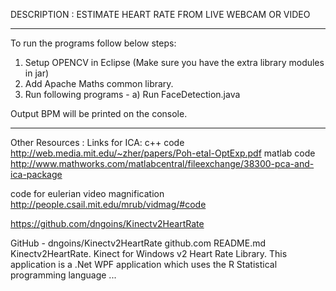 DESCRIPTION :
ESTIMATE HEART RATE FROM LIVE WEBCAM OR VIDEO

**************************************************************************************
To run the programs follow below steps:

1) Setup OPENCV in Eclipse (Make sure you have the extra library modules in jar)
2) Add Apache Maths common library.
3) Run following programs -
     a) Run FaceDetection.java

Output BPM will be printed on the console.
**************************************************************************************
Other Resources :
Links for ICA:
c++ code
http://web.media.mit.edu/~zher/papers/Poh-etal-OptExp.pdf
matlab code
http://www.mathworks.com/matlabcentral/fileexchange/38300-pca-and-ica-package

code for eulerian video magnification
http://people.csail.mit.edu/mrub/vidmag/#code

https://github.com/dngoins/Kinectv2HeartRate

GitHub - dngoins/Kinectv2HeartRate
github.com
README.md Kinectv2HeartRate. Kinect for Windows v2 Heart Rate Library. This application is a .Net WPF application which uses the R Statistical programming language ...	
